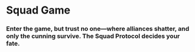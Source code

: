 # Squad Game

### Enter the game, but trust no one—where alliances shatter, and only the cunning survive. The Squad Protocol decides your fate.
